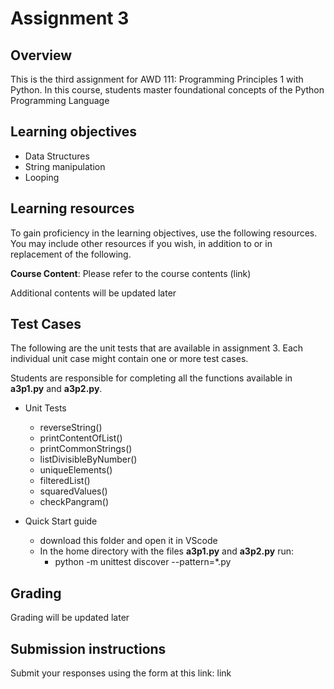 # Assignment 3

## Overview

This is the third assignment for AWD 111: Programming Principles 1 with Python. In this course, students master foundational concepts of the Python Programming Language

## Learning objectives

+ Data Structures
+ String manipulation
+ Looping

## Learning resources 

To gain proficiency in the learning objectives, use the following resources. You may include other resources if you wish, in addition to or in replacement of the following. 

__Course Content__: Please refer to the course contents (link)

Additional contents will be updated later 

## Test Cases
The following are the unit tests that are available in assignment 3. Each individual unit case might contain one or more test cases.

Students are responsible for completing all the functions available in __a3p1.py__ and __a3p2.py__. 

- Unit Tests
    - reverseString()
    - printContentOfList()
    - printCommonStrings()
    - listDivisibleByNumber()
    - uniqueElements()
    - filteredList()
    - squaredValues()
    - checkPangram()

- Quick Start guide
    - download this folder and open it in VScode
    - In the home directory with the files __a3p1.py__ and __a3p2.py__ run:
        - python -m unittest discover --pattern=*.py
        
## Grading
Grading will be updated later

## Submission instructions

Submit your responses using the form at this link: link